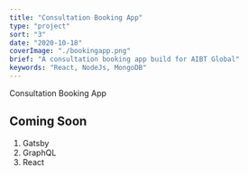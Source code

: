 ```yaml
---
title: "Consultation Booking App"
type: "project"
sort: "3"
date: "2020-10-18"
coverImage: "./bookingapp.png"
brief: "A consultation booking app build for AIBT Global"
keywords: "React, NodeJs, MongoDB"
---
```


Consultation Booking App

## Coming Soon

1. Gatsby
2. GraphQL
3. React